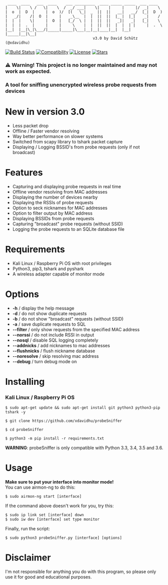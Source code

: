
     ____  ____   ___  ____    ___ _________  ____ _____ _____  ___ ____    
    |    \|    \ /   \|    \  /  _/ ___|    \|    |     |     |/  _|    \   
    |  o  |  D  |     |  o  )/  [(   \_|  _  ||  ||   __|   __/  [_|  D  )  
    |   _/|    /|  O  |     |    _\__  |  |  ||  ||  |_ |  |_|    _|    /   
    |  |  |    \|     |  O  |   [_/  \ |  |  ||  ||   _]|   _|   [_|    \   
    |  |  |  .  |     |     |     \    |  |  ||  ||  |  |  | |     |  .  \  
    |__|  |__|\_|\___/|_____|_____|\___|__|__|____|__|  |__| |_____|__|\__|
                                           v3.0 by David Schütz (@xdavidhu)
[![Build Status](https://travis-ci.org/xdavidhu/probeSniffer.svg?branch=master)](https://travis-ci.org/xdavidhu/probeSniffer)
[![Compatibility](https://img.shields.io/badge/python-3.3%2C%203.4%2C%203.5%2C%203.6-brightgreen.svg)](https://github.com/xdavidhu/probeSniffer)
[![License](https://img.shields.io/badge/license-MIT-blue.svg)](https://github.com/xdavidhu/probeSniffer/blob/master/LICENSE)
[![Stars](https://img.shields.io/github/stars/xdavidhu/probeSniffer.svg)](https://github.com/xdavidhu/probeSniffer)

### ⚠️ Warning! This project is no longer maintained and may not work as expected.

<h3>A tool for sniffing unencrypted wireless probe requests from devices</h3>

# New in version 3.0
  * Less packet drop<br>
  * Offline / Faster vendor resolving<br>
  * Way better performance on slower systems<br>
  * Switched from scapy library to tshark packet capture<br>
  * Displaying / Logging BSSID's from probe requests (only if not broadcast)<br>

# Features
  * Capturing and displaying probe requests in real time<br>
  * Offline vendor resolving from MAC addresses<br>
  * Displaying the number of devices nearby<br>
  * Displaying the RSSIs of probe requests<br>
  * Option to seck nicknames for MAC addresses<br>
  * Option to filter output by MAC address<br>
  * Displaying BSSIDs from probe requests<br>
  * Capturing "broadcast" probe requests (without SSID)<br>
  * Logging the probe requests to an SQLite database file<br>

# Requirements
  * Kali Linux / Raspberry Pi OS with root privileges<br>
  * Python3, pip3, tshark and pyshark<br>
  * A wireless adapter capable of monitor mode<br>

# Options
  * <b>-h</b> / display the help message<br>
  * <b>-d</b> / do not show duplicate requests<br>
  * <b>-b</b> / do not show "broadcast" requests (without SSID)<br>
  * <b>-a</b> / save duplicate requests to SQL<br>
  * <b>--filter</b> / only show requests from the specified MAC address<br>
  * <b>--norssi</b> / do not include RSSI in output<br>
  * <b>--nosql</b> / disable SQL logging completely<br>
  * <b>--addnicks</b> / add nicknames to mac addresses<br>
  * <b>--flushnicks</b> / flush nickname database<br>
  * <b>--noresolve</b> / skip resolving mac address<br>
  * <b>--debug</b> / turn debug mode on<br>

# Installing
<h3>Kali Linux / Raspberry Pi OS</h3>

```
$ sudo apt-get update && sudo apt-get install git python3 python3-pip tshark -y

$ git clone https://github.com/xdavidhu/probeSniffer

$ cd probeSniffer

$ python3 -m pip install -r requirements.txt
```

**WARNING**: probeSniffer is only compatible with Python 3.3, 3.4, 3.5 and 3.6.

# Usage
**Make sure to put your interface into monitor mode!**</br>
You can use airmon-ng to do this:

```
$ sudo airmon-ng start [interface]
```

If the command above doesn't work for you, try this:
```
$ sudo ip link set [interface] down
$ sudo iw dev [interface] set type monitor
```

Finally, run the script:
```
$ sudo python3 probeSniffer.py [interface] [options]
```

# Disclaimer
I'm not responsible for anything you do with this program, so please only use it for good and educational purposes.
